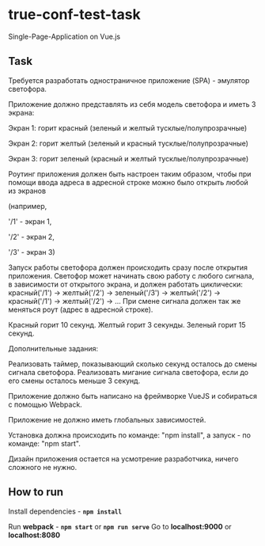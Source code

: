 # true-conf-test-task
Single-Page-Application on Vue.js

## Task

Требуется разработать одностраничное приложение (SPA) - эмулятор светофора.

Приложение должно представлять из себя модель светофора и иметь 3 экрана:

Экран 1: горит красный (зеленый и желтый тусклые/полупрозрачные)

Экран 2: горит желтый (зеленый и красный тусклые/полупрозрачные)

Экран 3: горит зеленый (красный и желтый тусклые/полупрозрачные)

Роутинг приложения должен быть настроен таким образом, чтобы при помощи ввода адреса в адресной строке можно было открыть любой из экранов

(например,

'/1' - экран 1,

'/2' - экран 2,

'/3' - экран 3)

Запуск работы светофора должен происходить сразу после открытия приложения.
Светофор может начинать свою работу с любого сигнала, в зависимости от открытого экрана, и должен работать циклически: красный('/1') -> желтый('/2') -> зеленый('/3') -> желтый('/2') -> красный('/1') -> желтый('/2') -> ...
При смене сигнала должен так же меняться роут (адрес в адресной строке).

Красный горит 10 секунд.
Желтый горит 3 секунды.
Зеленый горит 15 секунд.

Дополнительные задания:

Реализовать таймер, показывающий сколько секунд осталось до смены сигнала светофора.
Реализовать мигание сигнала светофора, если до его смены осталось меньше 3 секунд.

Приложение должно быть написано на фреймворке VueJS и собираться с помощью Webpack.

Приложение не должно иметь глобальных зависимостей.

Установка должна происходить по команде: "npm install", а запуск - по команде: "npm start".

Дизайн приложения остается на усмотрение разработчика, ничего сложного не нужно.

## How to run

Install dependencies - **```npm install```**  

Run **webpack** - **```npm start```** or **```npm run serve```**
Go to **localhost:9000** or **localhost:8080**
